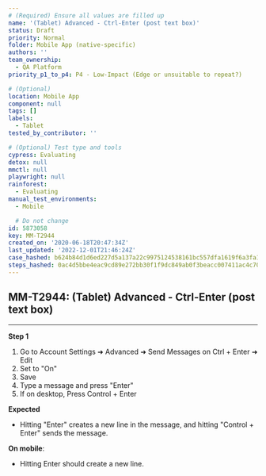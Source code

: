 ```yaml
---
# (Required) Ensure all values are filled up
name: '(Tablet) Advanced - Ctrl-Enter (post text box)'
status: Draft
priority: Normal
folder: Mobile App (native-specific)
authors: ''
team_ownership:
  - QA Platform
priority_p1_to_p4: P4 - Low-Impact (Edge or unsuitable to repeat?)

# (Optional)
location: Mobile App
component: null
tags: []
labels:
  - Tablet
tested_by_contributor: ''

# (Optional) Test type and tools
cypress: Evaluating
detox: null
mmctl: null
playwright: null
rainforest:
  - Evaluating
manual_test_environments:
  - Mobile

  # Do not change
id: 5873058
key: MM-T2944
created_on: '2020-06-18T20:47:34Z'
last_updated: '2022-12-01T21:46:24Z'
case_hashed: b624b84d1d6ed227d5a137a22c9975124538161bc557dfa1619f6a3fa11330615b2ea7d781f04517a363c0df9887972e
steps_hashed: 0ac4d5bbe4eac9cd89e272bb30f1f9dc849ab0f3beacc007411ac4c70813aa0d497e460482579088bbddf884546bc766
---
```


<!-- (Auto-generated) Based on frontmatter's "key" and "name" -->

## MM-T2944: (Tablet) Advanced - Ctrl-Enter (post text box)

---

**Step 1**

1. Go to Account Settings ➜ Advanced ➜ Send Messages on Ctrl + Enter ➜ Edit
2. Set to "On"
3. Save
4. Type a message and press "Enter"
5. If on desktop, Press Control + Enter

**Expected**

- Hitting "Enter" creates a new line in the message, and hitting "Control + Enter" sends the message.

**On mobile**:

- Hitting Enter should create a new line.
